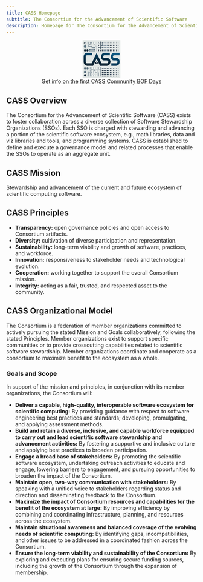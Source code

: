 ```yaml
---
title: CASS Homepage
subtitle: The Consortium for the Advancement of Scientific Software
description: Homepage for The Consortium for the Advancement of Scientific Software
---
```

<div style="display: flex; justify-content: center;">
    <img src="CASS-Logo-V2.png" width="100" height="100">
</div>

<div style="display: flex; justify-content: center;">
    <a href="bofs.html">Get info on the first CASS Community BOF Days</a>
</div>

## CASS Overview

The Consortium for the Advancement of Scientific Software (CASS) exists to foster collaboration across a diverse collection of Software Stewardship Organizations (SSOs).  Each SSO is charged with stewarding and advancing a portion of the scientific software ecosystem, e.g., math libraries, data and viz libraries and tools, and programming systems.  CASS is established to define and execute a governance model and related processes that enable the SSOs to operate as an aggregate unit.

## CASS Mission
Stewardship and advancement of the current and future ecosystem of scientific computing software.

## CASS Principles

- **Transparency:** open governance policies and open access to Consortium artifacts.
- **Diversity:** cultivation of diverse participation and representation.
- **Sustainability:** long-term viability and growth of software, practices, and workforce.
- **Innovation:** responsiveness to stakeholder needs and technological evolution.
- **Cooperation:** working together to support the overall Consortium mission.
- **Integrity:** acting as a fair, trusted, and respected asset to the community.

## CASS Organizational Model

The Consortium is a federation of member organizations committed to actively pursuing the stated
Mission and Goals collaboratively, following the stated Principles. Member organizations
exist to support specific communities or to provide crosscutting capabilities related to scientific
software stewardship. Member organizations coordinate and cooperate as a consortium to maximize
benefit to the ecosystem as a whole.

### Goals and Scope
In support of the mission and principles, in conjunction with its member organizations, the Consortium
will:
- **Deliver a capable, high-quality, interoperable software ecosystem for scientific computing:** By providing guidance with respect to software engineering best practices and standards; developing, promulgating, and applying assessment methods.
- **Build and retain a diverse, inclusive, and capable workforce equipped to carry out and lead scientific software stewardship and advancement activities:** By fostering a supportive and inclusive culture and applying best practices to broaden participation.
- **Engage a broad base of stakeholders:** By promoting the scientific software ecosystem, undertaking outreach activities to educate and engage, lowering barriers to engagement, and pursuing opportunities to broaden the impact of the Consortium.
- **Maintain open, two-way communication with stakeholders:** By speaking with a unified voice to stakeholders regarding status and direction and disseminating feedback to the Consortium.
- **Maximize the impact of Consortium resources and capabilities for the benefit of the ecosystem at large:** By improving efficiency by combining and coordinating infrastructure, planning, and resources across the ecosystem.
- **Maintain situational awareness and balanced coverage of the evolving needs of scientific computing:** By identifying gaps, incompatibilities, and other issues to be addressed in a coordinated fashion across the Consortium.
- **Ensure the long-term viability and sustainability of the Consortium:** By exploring and executing plans for ensuring secure funding sources, including the growth of the Consortium through the expansion of membership.
